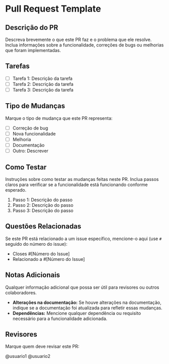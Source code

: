 # Pull Request Template

## Descrição do PR

Descreva brevemente o que este PR faz e o problema que ele resolve. Inclua informações sobre a funcionalidade, correções de bugs ou melhorias que foram implementadas.

## Tarefas

- [ ] Tarefa 1: Descrição da tarefa
- [ ] Tarefa 2: Descrição da tarefa
- [ ] Tarefa 3: Descrição da tarefa

## Tipo de Mudanças

Marque o tipo de mudança que este PR representa:

- [ ] Correção de bug
- [ ] Nova funcionalidade
- [ ] Melhoria
- [ ] Documentação
- [ ] Outro: Descrever

## Como Testar

Instruções sobre como testar as mudanças feitas neste PR. Inclua passos claros para verificar se a funcionalidade está funcionando conforme esperado.

1. Passo 1: Descrição do passo
2. Passo 2: Descrição do passo
3. Passo 3: Descrição do passo

## Questões Relacionadas

Se este PR está relacionado a um issue específico, mencione-o aqui (use `#` seguido do número do issue):

- Closes #[Número do Issue]
- Relacionado a #[Número do Issue]

## Notas Adicionais

Qualquer informação adicional que possa ser útil para revisores ou outros colaboradores.

- **Alterações na documentação:** Se houve alterações na documentação, indique se a documentação foi atualizada para refletir essas mudanças.
- **Dependências:** Mencione qualquer dependência ou requisito necessário para a funcionalidade adicionada.

## Revisores

Marque quem deve revisar este PR:

@usuario1 @usuario2
